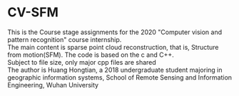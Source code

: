 # CV-SFM
This is the Course stage assignments for the 2020 "Computer vision and pattern recognition" course internship.<br>
The main content is sparse point cloud reconstruction, that is, Structure from motion(SFM). The code is based on the c and C++.<br>
Subject to file size, only major cpp files are shared<br>
The author is Huang Hongtian, a 2018 undergraduate student majoring in geographic information systems, School of Remote Sensing and Information Engineering, Wuhan University
